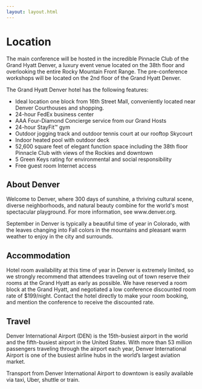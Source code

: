 ```yaml
---
layout: layout.html
---
```

<div class="container-fluid section hero location">
</div>
<div class="container section page location">
<h1 class="section-header">Location</h1>

<p class="copy">The main conference will be hosted in the incredible Pinnacle Club of the Grand Hyatt Denver, a luxury event venue located on the 38th floor and overlooking the entire Rocky Mountain Front Range. The pre-conference workshops will be located on the 2nd floor of the Grand Hyatt Denver.</p>


<p class="copy">The Grand Hyatt Denver hotel has the following features:</p>

<ul>
	<li>Ideal location one block from 16th Street Mall, conveniently located near Denver Courthouses and shopping.</li>
<li>24-hour FedEx business center</li>
<li>AAA Four-Diamond Concierge service from our Grand Hosts</li>
<li>24-hour StayFit™ gym</li>
<li>Outdoor jogging track and outdoor tennis court at our rooftop Skycourt</li>
<li>Indoor heated pool with outdoor deck</li>
<li>52,600 square feet of elegant function space including the 38th floor Pinnacle Club with views of the Rockies and downtown</li>
<li>5 Green Keys rating for environmental and social responsibility</li>
<li>Free guest room Internet access</li>
</ul>

<h2 class="page-subheader">About Denver</h2>

<p class="copy">Welcome to Denver, where 300 days of sunshine, a thriving cultural scene, diverse neighborhoods, and natural beauty combine for the world's most spectacular playground. For more information, see www.denver.org.</p>

<p class="copy">September in Denver is typically a beautiful time of year in Colorado, with the leaves changing into Fall colors in the mountains and pleasant warm weather to enjoy in the city and surrounds.</p>

<h2 class="page-subheader">Accommodation</h2>

<p class="copy">Hotel room availability at this time of year in Denver is extremely limited, so we strongly recommend that attendees traveling out of town reserve their rooms at the Grand Hyatt as early as possible. We have reserved a room block at the Grand Hyatt, and negotiated a low conference discounted room rate of $199/night. Contact the hotel directly to make your room booking, and mention the conference to receive the discounted rate.</p>

<h2 class="page-subheader">Travel</h2>

<p class="copy">Denver International Airport (DEN) is the 15th-busiest airport in the world and the fifth-busiest airport in the United States. With more than 53 million passengers traveling through the airport each year, Denver International Airport is one of the busiest airline hubs in the world’s largest aviation market.</p>

<p class="copy">Transport from Denver International Airport to downtown is easily available via taxi, Uber, shuttle or train.</p>
</div>